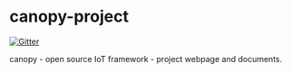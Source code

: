 canopy-project
==============

[![Gitter](https://badges.gitter.im/Join%20Chat.svg)](https://gitter.im/canopy-project/canopy-project?utm_source=badge&utm_medium=badge&utm_campaign=pr-badge&utm_content=badge)

canopy - open source IoT framework - project webpage and documents.
